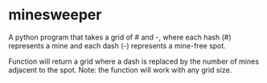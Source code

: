 # minesweeper
A python program that takes a grid of # and -, where each hash (#) represents a mine and each dash (-) represents a mine-free spot. 

Function will return a grid where a dash is replaced by the number of mines adjacent to the spot. Note: the function will work with any grid size. 
